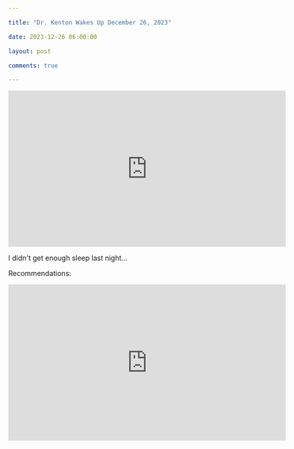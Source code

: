 ```yaml
---

title: "Dr. Kenton Wakes Up December 26, 2023"

date: 2023-12-26 06:00:00

layout: post

comments: true

---
```



<iframe width="560" height="315" src="https://www.youtube.com/embed/pfl6BeDkwOc?si=47P4zlOm1Ve4wm5B" title="YouTube video player" frameborder="0" allow="accelerometer; autoplay; clipboard-write; encrypted-media; gyroscope; picture-in-picture; web-share" allowfullscreen></iframe>


I didn't get enough sleep last night...


Recommendations:

<iframe width="560" height="315" src="https://www.youtube.com/embed/tEVK7hrrNSw?si=7nDaGIXFC64FjjNZ" title="YouTube video player" frameborder="0" allow="accelerometer; autoplay; clipboard-write; encrypted-media; gyroscope; picture-in-picture; web-share" allowfullscreen></iframe>


